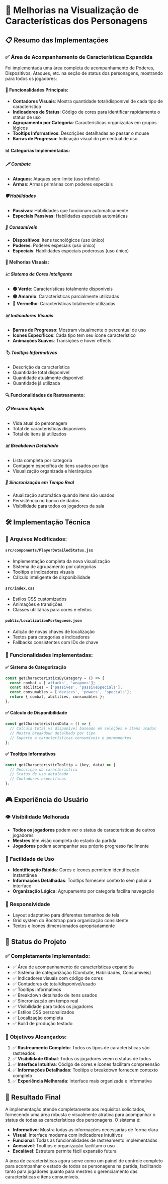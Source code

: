 # 🎨 Melhorias na Visualização de Características dos Personagens

## 📋 Resumo das Implementações

### ✅ **Área de Acompanhamento de Características Expandida**

Foi implementada uma área completa de acompanhamento de Poderes, Dispositivos, Ataques, etc. na seção de status dos personagens, mostrando para todos os jogadores:

#### 🎯 **Funcionalidades Principais:**
- **Contadores Visuais**: Mostra quantidade total/disponível de cada tipo de característica
- **Indicadores de Status**: Código de cores para identificar rapidamente o status de uso
- **Agrupamento por Categoria**: Características organizadas em grupos lógicos
- **Tooltips Informativos**: Descrições detalhadas ao passar o mouse
- **Barras de Progresso**: Indicação visual do percentual de uso

#### 📊 **Categorias Implementadas:**

##### 🗡️ **Combate**
- **Ataques**: Ataques sem limite (uso infinito)
- **Armas**: Armas primárias com poderes especiais

##### 🛡️ **Habilidades**
- **Passivas**: Habilidades que funcionam automaticamente
- **Especiais Passivas**: Habilidades especiais automáticas

##### 🔧 **Consumíveis**
- **Dispositivos**: Itens tecnológicos (uso único)
- **Poderes**: Poderes especiais (uso único)
- **Especiais**: Habilidades especiais poderosas (uso único)

#### 🎨 **Melhorias Visuais:**

##### 📈 **Sistema de Cores Inteligente**
- **🟢 Verde**: Características totalmente disponíveis
- **🟡 Amarelo**: Características parcialmente utilizadas
- **🔴 Vermelho**: Características totalmente utilizadas

##### 📊 **Indicadores Visuais**
- **Barras de Progresso**: Mostram visualmente o percentual de uso
- **Ícones Específicos**: Cada tipo tem seu ícone característico
- **Animações Suaves**: Transições e hover effects

##### 🏷️ **Tooltips Informativos**
- Descrição da característica
- Quantidade total disponível
- Quantidade atualmente disponível
- Quantidade já utilizada

#### 🔍 **Funcionalidades de Rastreamento:**

##### 📋 **Resumo Rápido**
- Vida atual do personagem
- Total de características disponíveis
- Total de itens já utilizados

##### 📊 **Breakdown Detalhado**
- Lista completa por categoria
- Contagem específica de itens usados por tipo
- Visualização organizada e hierárquica

##### 🔄 **Sincronização em Tempo Real**
- Atualização automática quando itens são usados
- Persistência no banco de dados
- Visibilidade para todos os jogadores da sala

## 🛠️ **Implementação Técnica**

### 📁 **Arquivos Modificados:**

#### `src/components/PlayerDetailedStatus.jsx`
- Implementação completa da nova visualização
- Sistema de agrupamento por categorias
- Tooltips e indicadores visuais
- Cálculo inteligente de disponibilidade

#### `src/index.css`
- Estilos CSS customizados
- Animações e transições
- Classes utilitárias para cores e efeitos

#### `public/LocalizationPortuguese.json`
- Adição de novas chaves de localização
- Textos para categorias e indicadores
- Fallbacks consistentes com IDs de chave

### 🎯 **Funcionalidades Implementadas:**

#### ✅ **Sistema de Categorização**
```javascript
const getCharacteristicsByCategory = () => {
  const combat = ['attacks', 'weapons'];
  const abilities = ['passives', 'passiveSpecials'];
  const consumables = ['devices', 'powers', 'specials'];
  return { combat, abilities, consumables };
};
```

#### ✅ **Cálculo de Disponibilidade**
```javascript
const getCharacteristicsData = () => {
  // Calcula total vs disponível baseado em seleções e itens usados
  // Mostra breakdown detalhado por tipo
  // Suporte a características consumíveis e permanentes
};
```

#### ✅ **Tooltips Informativos**
```javascript
const getCharacteristicTooltip = (key, data) => {
  // Descrição da característica
  // Status de uso detalhado
  // Contadores específicos
};
```

## 🎮 **Experiência do Usuário**

### 👁️ **Visibilidade Melhorada**
- **Todos os jogadores** podem ver o status de características de outros jogadores
- **Mestres** têm visão completa do estado da partida
- **Jogadores** podem acompanhar seu próprio progresso facilmente

### 🎯 **Facilidade de Uso**
- **Identificação Rápida**: Cores e ícones permitem identificação instantânea
- **Informações Detalhadas**: Tooltips fornecem contexto sem poluir a interface
- **Organização Lógica**: Agrupamento por categoria facilita navegação

### 📱 **Responsividade**
- Layout adaptativo para diferentes tamanhos de tela
- Grid system do Bootstrap para organização consistente
- Textos e ícones dimensionados apropriadamente

## 🔄 **Status do Projeto**

### ✅ **Completamente Implementado:**
- ✅ Área de acompanhamento de características expandida
- ✅ Sistema de categorização (Combate, Habilidades, Consumíveis)
- ✅ Indicadores visuais com código de cores
- ✅ Contadores de total/disponível/usado
- ✅ Tooltips informativos
- ✅ Breakdown detalhado de itens usados
- ✅ Sincronização em tempo real
- ✅ Visibilidade para todos os jogadores
- ✅ Estilos CSS personalizados
- ✅ Localização completa
- ✅ Build de produção testado

### 🎯 **Objetivos Alcançados:**
1. ✅ **Rastreamento Completo**: Todos os tipos de características são rastreados
2. ✅ **Visibilidade Global**: Todos os jogadores veem o status de todos
3. ✅ **Interface Intuitiva**: Código de cores e ícones facilitam compreensão
4. ✅ **Informações Detalhadas**: Tooltips e breakdown fornecem contexto completo
5. ✅ **Experiência Melhorada**: Interface mais organizada e informativa

## 🚀 **Resultado Final**

A implementação atende completamente aos requisitos solicitados, fornecendo uma área robusta e visualmente atrativa para acompanhar o status de todas as características dos personagens. O sistema é:

- **Informativo**: Mostra todas as informações necessárias de forma clara
- **Visual**: Interface moderna com indicadores intuitivos
- **Funcional**: Todas as funcionalidades de rastreamento implementadas
- **Acessível**: Tooltips e organização facilitam o uso
- **Escalável**: Estrutura permite fácil expansão futura

A área de características agora serve como um painel de controle completo para acompanhar o estado de todos os personagens na partida, facilitando tanto para jogadores quanto para mestres o gerenciamento das características e itens consumíveis.
